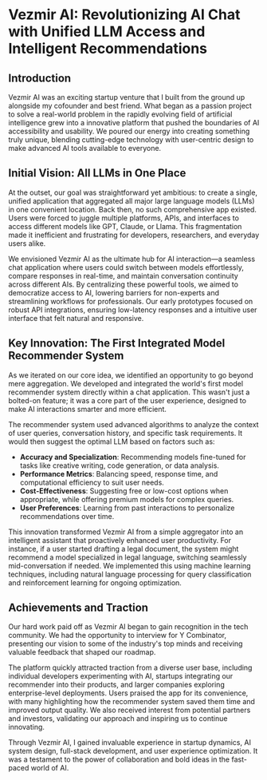 # Vezmir AI: Revolutionizing AI Chat with Unified LLM Access and Intelligent Recommendations

## Introduction
Vezmir AI was an exciting startup venture that I built from the ground up alongside my cofounder and best friend. What began as a passion project to solve a real-world problem in the rapidly evolving field of artificial intelligence grew into a innovative platform that pushed the boundaries of AI accessibility and usability. We poured our energy into creating something truly unique, blending cutting-edge technology with user-centric design to make advanced AI tools available to everyone.

## Initial Vision: All LLMs in One Place
At the outset, our goal was straightforward yet ambitious: to create a single, unified application that aggregated all major large language models (LLMs) in one convenient location. Back then, no such comprehensive app existed. Users were forced to juggle multiple platforms, APIs, and interfaces to access different models like GPT, Claude, or Llama. This fragmentation made it inefficient and frustrating for developers, researchers, and everyday users alike.

We envisioned Vezmir AI as the ultimate hub for AI interaction—a seamless chat application where users could switch between models effortlessly, compare responses in real-time, and maintain conversation continuity across different AIs. By centralizing these powerful tools, we aimed to democratize access to AI, lowering barriers for non-experts and streamlining workflows for professionals. Our early prototypes focused on robust API integrations, ensuring low-latency responses and a intuitive user interface that felt natural and responsive.

## Key Innovation: The First Integrated Model Recommender System
As we iterated on our core idea, we identified an opportunity to go beyond mere aggregation. We developed and integrated the world's first model recommender system directly within a chat application. This wasn't just a bolted-on feature; it was a core part of the user experience, designed to make AI interactions smarter and more efficient.

The recommender system used advanced algorithms to analyze the context of user queries, conversation history, and specific task requirements. It would then suggest the optimal LLM based on factors such as:
- **Accuracy and Specialization**: Recommending models fine-tuned for tasks like creative writing, code generation, or data analysis.
- **Performance Metrics**: Balancing speed, response time, and computational efficiency to suit user needs.
- **Cost-Effectiveness**: Suggesting free or low-cost options when appropriate, while offering premium models for complex queries.
- **User Preferences**: Learning from past interactions to personalize recommendations over time.

This innovation transformed Vezmir AI from a simple aggregator into an intelligent assistant that proactively enhanced user productivity. For instance, if a user started drafting a legal document, the system might recommend a model specialized in legal language, switching seamlessly mid-conversation if needed. We implemented this using machine learning techniques, including natural language processing for query classification and reinforcement learning for ongoing optimization.

## Achievements and Traction
Our hard work paid off as Vezmir AI began to gain recognition in the tech community. We had the opportunity to interview for Y Combinator, presenting our vision to some of the industry's top minds and receiving valuable feedback that shaped our roadmap.

The platform quickly attracted traction from a diverse user base, including individual developers experimenting with AI, startups integrating our recommender into their products, and larger companies exploring enterprise-level deployments. Users praised the app for its convenience, with many highlighting how the recommender system saved them time and improved output quality. We also received interest from potential partners and investors, validating our approach and inspiring us to continue innovating.

Through Vezmir AI, I gained invaluable experience in startup dynamics, AI system design, full-stack development, and user experience optimization. It was a testament to the power of collaboration and bold ideas in the fast-paced world of AI.
